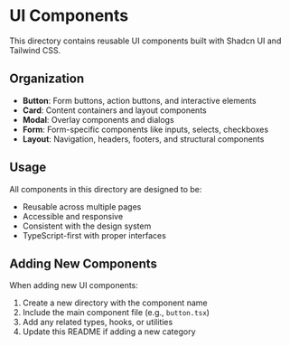 # UI Components

This directory contains reusable UI components built with Shadcn UI and Tailwind CSS.

## Organization

- **Button**: Form buttons, action buttons, and interactive elements
- **Card**: Content containers and layout components
- **Modal**: Overlay components and dialogs
- **Form**: Form-specific components like inputs, selects, checkboxes
- **Layout**: Navigation, headers, footers, and structural components

## Usage

All components in this directory are designed to be:
- Reusable across multiple pages
- Accessible and responsive
- Consistent with the design system
- TypeScript-first with proper interfaces

## Adding New Components

When adding new UI components:
1. Create a new directory with the component name
2. Include the main component file (e.g., `button.tsx`)
3. Add any related types, hooks, or utilities
4. Update this README if adding a new category 